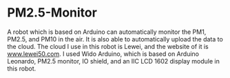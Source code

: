# PM2.5-Monitor
A robot which is based on Arduino can automatically monitor the PM1, PM2.5, and PM10 in the air. It is also able to automatically upload the data to the cloud. The cloud I use in this robot is Lewei, and the website of it is www.lewei50.com. I used Wido Arduino, which is based on Arduino Leonardo, PM2.5 monitor, IO shield, and an IIC LCD 1602 display module in this robot.
